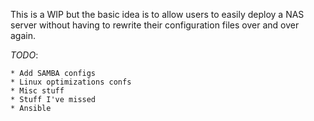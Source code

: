 This is a WIP but the basic idea is to allow users to easily deploy a NAS server without having to rewrite their configuration files over and over again.



*TODO*:

	* Add SAMBA configs
	* Linux optimizations confs
	* Misc stuff
	* Stuff I've missed
	* Ansible
